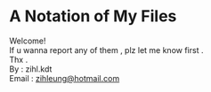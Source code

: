 # A Notation of My Files
Welcome!  
If u wanna report any of them , plz let me know first .  
Thx .   
By : zihl.kdt  
Email : zihleung@hotmail.com
